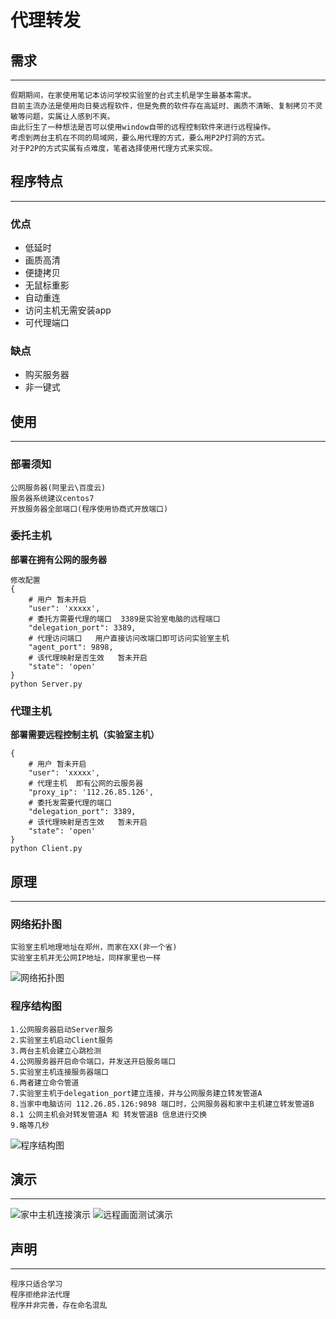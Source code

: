 # 代理转发
 
## 需求
----------------------------------
```
假期期间，在家使用笔记本访问学校实验室的台式主机是学生最基本需求。
目前主流办法是使用向日葵远程软件，但是免费的软件存在高延时、画质不清晰、复制拷贝不灵敏等问题，实属让人感到不爽。
由此衍生了一种想法是否可以使用window自带的远程控制软件来进行远程操作。
考虑到两台主机在不同的局域网，要么用代理的方式，要么用P2P打洞的方式。
对于P2P的方式实属有点难度，笔者选择使用代理方式来实现。
```

## 程序特点
----------------------------------
### 优点
* 低延时
* 画质高清
* 便捷拷贝
* 无鼠标重影
* 自动重连
* 访问主机无需安装app
* 可代理端口

### 缺点
* 购买服务器
* 非一键式

## 使用
----------------------------------
### 部署须知
```
公网服务器(阿里云\百度云)
服务器系统建议centos7
开放服务器全部端口(程序使用协商式开放端口)
```
### 委托主机
**部署在拥有公网的服务器**
```
修改配置
{
    # 用户 暂未开启  
    "user": 'xxxxx',
    # 委托方需要代理的端口  3389是实验室电脑的远程端口     
    "delegation_port": 3389,
    # 代理访问端口   用户直接访问改端口即可访问实验室主机
    "agent_port": 9898,
    # 该代理映射是否生效   暂未开启
    "state": 'open'
}
python Server.py
```
### 代理主机
**部署需要远程控制主机（实验室主机）**
```
{
    # 用户 暂未开启  
    "user": 'xxxxx',
    # 代理主机  即有公网的云服务器
    "proxy_ip": '112.26.85.126',
    # 委托发需要代理的端口
    "delegation_port": 3389,
    # 该代理映射是否生效   暂未开启
    "state": 'open'
}
python Client.py
```
## 原理
----------------------------------
### 网络拓扑图
```
实验室主机地理地址在郑州，而家在XX(非一个省)
实验室主机并无公网IP地址，同样家里也一样
```
![网络拓扑图](img/1.png)
### 程序结构图
```
1.公网服务器启动Server服务
2.实验室主机启动Client服务
3.两台主机会建立心跳检测
4.公网服务器开启命令端口，并发送开启服务端口
5.实验室主机连接服务器端口
6.两者建立命令管道
7.实验室主机于delegation_port建立连接，并与公网服务建立转发管道A
8.当家中电脑访问 112.26.85.126:9898 端口时，公网服务器和家中主机建立转发管道B
8.1 公网主机会对转发管道A 和 转发管道B 信息进行交换
9.略等几秒
```
![程序结构图](img/2.png)

## 演示
----------------------------------
![家中主机连接演示](img/3.png)
![远程画面测试演示](img/4.png)

## 声明
----------------------------------
```
程序只适合学习
程序拒绝非法代理
程序并非完善，存在命名混乱
```
